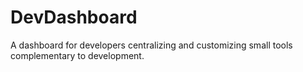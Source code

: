 # DevDashboard
A dashboard for developers centralizing and customizing small tools complementary to development.

